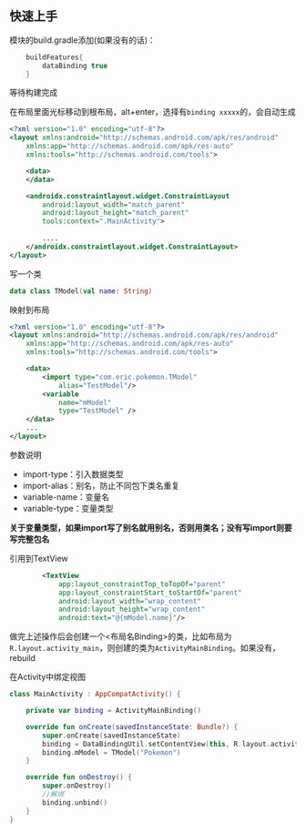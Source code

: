 ## 快速上手
模块的build.gradle添加(如果没有的话)：
```kotlin
    buildFeatures{
        dataBinding true
    }
```
等待构建完成

在布局里面光标移动到根布局，alt+enter，选择有`binding xxxxx`的，会自动生成
```xml
<?xml version="1.0" encoding="utf-8"?>
<layout xmlns:android="http://schemas.android.com/apk/res/android"
    xmlns:app="http://schemas.android.com/apk/res-auto"
    xmlns:tools="http://schemas.android.com/tools">

    <data>
    </data>

    <androidx.constraintlayout.widget.ConstraintLayout
        android:layout_width="match_parent"
        android:layout_height="match_parent"
        tools:context=".MainActivity">
        
        ....
    </androidx.constraintlayout.widget.ConstraintLayout>
</layout>
```
写一个类
```kotlin
data class TModel(val name: String)
```

映射到布局
```xml
<?xml version="1.0" encoding="utf-8"?>
<layout xmlns:android="http://schemas.android.com/apk/res/android"
    xmlns:app="http://schemas.android.com/apk/res-auto"
    xmlns:tools="http://schemas.android.com/tools">

    <data>
        <import type="com.eric.pokemon.TModel"
            alias="TestModel"/>
        <variable
            name="mModel"
            type="TestModel" />
    </data>
    ...
</layout>
```

参数说明
- import-type：引入数据类型
- import-alias：别名，防止不同包下类名重复
- variable-name：变量名
- variable-type：变量类型

**关于变量类型，如果import写了别名就用别名，否则用类名；没有写import则要写完整包名**

引用到TextView
```xml
        <TextView
            app:layout_constraintTop_toTopOf="parent"
            app:layout_constraintStart_toStartOf="parent"
            android:layout_width="wrap_content"
            android:layout_height="wrap_content"
            android:text="@{mModel.name}"/>
```

做完上述操作后会创建一个<布局名Binding>的类，比如布局为`R.layout.activity_main`，则创建的类为`ActivityMainBinding`。如果没有，rebuild

在Activity中绑定视图
```kotlin
class MainActivity : AppCompatActivity() {

    private var binding = ActivityMainBinding()

    override fun onCreate(savedInstanceState: Bundle?) {
        super.onCreate(savedInstanceState)
        binding = DataBindingUtil.setContentView(this, R.layout.activity_main)
        binding.mModel = TModel("Pokemon")
    }

    override fun onDestroy() {
        super.onDestroy()
        //解绑
        binding.unbind()
    }
}
```


